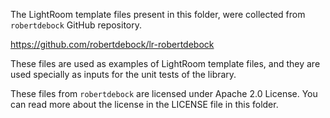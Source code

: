 The LightRoom template files present in this folder, were collected
from `robertdebock` GitHub repository.

<https://github.com/robertdebock/lr-robertdebock>

These files are used as examples of LightRoom template files, and they
are used specially as inputs for the unit tests of the library.

These files from `robertdebock` are licensed under Apache 2.0 License.
You can read more about the license in the LICENSE file in this
folder.